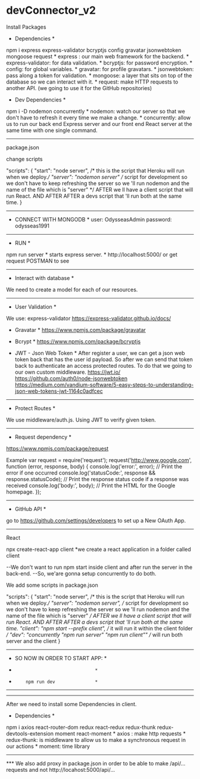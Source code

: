 # devConnector_v2

Install Packages

* Dependencies *

npm i express express-validator bcryptjs config gravatar jsonwebtoken mongoose request
    * express : our main web framework for the backend.
    * express-validator: for data validation.
    * bcryptjs: for password encryption.
    * config: for global variables.
    * gravatar: for profile gravatars.
    * jsonwebtoken: pass along a token for validation.
    * mongoose: a layer that sits on top of the database so we can interact with it.
    * request: make HTTP requests to another API. (we going to use it for the GitHub repositories)

* Dev Dependencies *

npm i -D nodemon concurrently
    * nodemon: watch our server so that we don't have to refresh it every time we make a change.
    * concurrently: allow us to run our back end Express server and our front end React server at the same time
                    with one single command. 

-------------------------------------------------------------------------------------------------------------------

package.json

change scripts

"scripts": {
    "start": "node server", /* this is the script that Heroku will run when we deploy.*/
    "server": "nodemon server" /* script for development so we don't have to keep refreshing the server
                                  so we 'll run nodemon and the name of the file which is "server"  */
    AFTER we ll have a client script that will run React.
    AND AFTER AFTER a devs script that 'll run both at the same time.
  }


-------------------------------------------------------------------------------------------------------------------

* CONNECT WITH MONGODB *
user: OdysseasAdmin
password: odysseas1991

-------------------------------------------------------------------------------------------------------------------

 * RUN * 

npm run server 
    * starts express server.
    * http://localhost:5000/ or get request POSTMAN to see 

-------------------------------------------------------------------------------------------------------------------

* Interact with database *

We need to create a model for each of our resources.

-------------------------------------------------------------------------------------------------------------------

* User Validation *

We use: express-validator
https://express-validator.github.io/docs/

* Gravatar *
https://www.npmjs.com/package/gravatar

* Bcrypt *
https://www.npmjs.com/package/bcryptjs

* JWT - Json Web Token *
After register a user, we can get a json web token back that has the user id payload.
So after we can send that token back to authenticate an access protected routes.
To do that we going to our own custom middleware.
https://jwt.io/
https://github.com/auth0/node-jsonwebtoken
https://medium.com/vandium-software/5-easy-steps-to-understanding-json-web-tokens-jwt-1164c0adfcec

-------------------------------------------------------------------------------------------------------------------

* Protect Routes *

We use middleware/auth.js.
Using JWT to verify given token.

-------------------------------------------------------------------------------------------------------------------

* Request dependency *

https://www.npmjs.com/package/request

Example
var request = require('request');
request('http://www.google.com', function (error, response, body) {
  console.log('error:', error); // Print the error if one occurred
  console.log('statusCode:', response && response.statusCode); // Print the response status code if a response was received
  console.log('body:', body); // Print the HTML for the Google homepage.
});

-------------------------------------------------------------------------------------------------------------------

* GitHub API *

go to https://github.com/settings/developers to set up a New OAuth App.


-------------------------------------------------------------------------------------------------------------------
 
React

npx create-react-app client
    *we create a react application in a folder called client

--We don't want to run npm start inside client and after run the server in the back-end.
--So, we'are gonna setup concurrently to do both.

We add some scripts in package.json

"scripts": {
    "start": "node server", /* this is the script that Heroku will run when we deploy.*/
    "server": "nodemon server", /* script for development so we don't have to keep refreshing the server
                                  so we 'll run nodemon and the name of the file which is "server"  */
    AFTER we ll have a client script that will run React.
    AND AFTER AFTER a devs script that 'll run both at the same time.
    "client": "npm start --prefix client", /* it will run it within the client folder */
    "dev": "concurrently \"npm run server\" \"npm run client\""   /* will run both server and the client 
  }

*************************************
*   SO NOW IN ORDER TO START APP:   *
*                                   *
*         npm run dev               *     
*************************************

-----------------------------------------------------

After we need to install some Dependencies in client.

* Dependencies *

npm i axios react-router-dom redux react-redux redux-thunk redux-devtools-extension moment react-moment
    * axios : make http requests
    * redux-thunk: is middleware to allow us to make a synchronous request in our actions
    * moment: time library

------------------------------------------------

*** We also add proxy in package.json in order to be able to make /api/... requests and not http://locahost:5000/api/...
